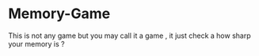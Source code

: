 # Memory-Game
This is not any game but you may call it a game , it just check a how sharp your memory is ?  

